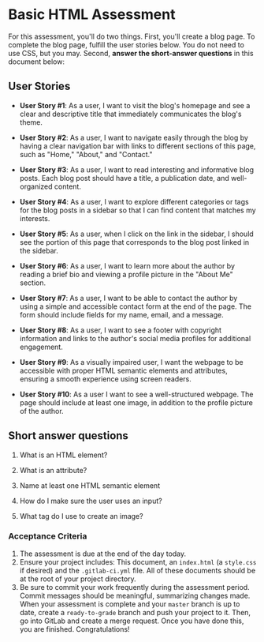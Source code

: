 # Basic HTML Assessment

For this assessment, you'll do two things. First, you'll create a blog page. To complete the blog page, fulfill the user stories below. You do not need to use CSS, but you may. Second, **answer the short-answer questions** in this document below:

## User Stories

- **User Story #1**: As a user, I want to visit the blog's homepage and see a clear and descriptive title that immediately communicates the blog's theme.

- **User Story #2**: As a user, I want to navigate easily through the blog by having a clear navigation bar with links to different sections of this page, such as "Home," "About," and "Contact."

- **User Story #3**: As a user, I want to read interesting and informative blog posts. Each blog post should have a title, a publication date, and well-organized content.

- **User Story #4**: As a user, I want to explore different categories or tags for the blog posts in a sidebar so that I can find content that matches my interests.

- **User Story #5**: As a user, when I click on the link in the sidebar, I should see the portion of this page that corresponds to the blog post linked in the sidebar.

- **User Story #6**: As a user, I want to learn more about the author by reading a brief bio and viewing a profile picture in the "About Me" section.

- **User Story #7**: As a user, I want to be able to contact the author by using a simple and accessible contact form at the end of the page. The form should include fields for my name, email, and a message.

- **User Story #8**: As a user, I want to see a footer with copyright information and links to the author's social media profiles for additional engagement.

- **User Story #9**: As a visually impaired user, I want the webpage to be accessible with proper HTML semantic elements and attributes, ensuring a smooth experience using screen readers.

- **User Story #10**: As a user I want to see a well-structured webpage. The page should include at least one image, in addition to the profile picture of the author.

## Short answer questions

1. What is an HTML element?

2. What is an attribute?

3. Name at least one HTML semantic element

4. How do I make sure the user uses an input?

5. What tag do I use to create an image?

### Acceptance Criteria

1. The assessment is due at the end of the day today.
2. Ensure your project includes: This document, an `index.html` (a `style.css` if desired) and the `.gitlab-ci.yml` file. All of these documents should be at the root of your project directory.
3. Be sure to commit your work frequently during the assessment period. Commit messages should be meaningful, summarizing changes made. When your assessment is complete and your `master` branch is up to date, create a `ready-to-grade` branch and push your project to it. Then, go into GitLab and create a merge request. Once you have done this, you are finished. Congratulations!